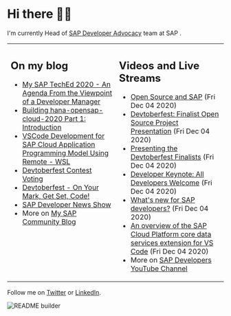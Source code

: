 
# Hi there 👋🏼

I'm currently Head of [SAP Developer Advocacy](https://developers.sap.com/) team at SAP .

<table><tr><td valign="top" width="50%">
 
## On my blog
- [My SAP TechEd 2020 - An Agenda From the Viewpoint of a Developer Manager](https://blogs.sap.com/?p=1221410) 
- [Building hana-opensap-cloud-2020 Part 1: Introduction](https://blogs.sap.com/?p=1219900) 
- [VSCode Development for SAP Cloud Application Programming Model Using Remote - WSL](https://blogs.sap.com/?p=1215560) 
- [Devtoberfest Contest Voting](https://blogs.sap.com/?p=1216969) 
- [Devtoberfest - On Your Mark, Get Set, Code!](https://blogs.sap.com/?p=1208007) 
- [SAP Developer News Show](https://blogs.sap.com/?p=1194205) 
- More on [My SAP Community Blog](https://people.sap.com/thomas.jung#content:blogposts)
</td>
  
<td valign="top" width="50%">
  
## Videos and Live Streams
- [Open Source and SAP](https://www.youtube.com/watch?v=L3jBQroHl0A) (Fri Dec 04 2020)
- [Devtoberfest: Finalist Open Source Project Presentation](https://www.youtube.com/watch?v=xzvpOpXSRAc) (Fri Dec 04 2020)
- [Presenting the Devtoberfest Finalists](https://www.youtube.com/watch?v=i8qLjp8nv_Y) (Fri Dec 04 2020)
- [Developer Keynote: All Developers Welcome](https://www.youtube.com/watch?v=btEk_jdQo6A) (Fri Dec 04 2020)
- [What's new for SAP developers?](https://www.youtube.com/watch?v=ldyb-MZdMUw) (Fri Dec 04 2020)
- [An overview of the SAP Cloud Platform core data services extension for VS Code](https://www.youtube.com/watch?v=eY7BTzch8w0) (Fri Dec 04 2020)
- More on [SAP Developers YouTube Channel](https://www.youtube.com/channel/UCNfmelKDrvRmjYwSi9yvrMg)
</td></tr></table>

Follow me on [Twitter](https://twitter.com/thomas_jung) or [LinkedIn](https://www.linkedin.com/in/thomasjungsap/).

![README builder](https://github.com/jung-thomas/jung-thomas/workflows/README%20builder/badge.svg)


